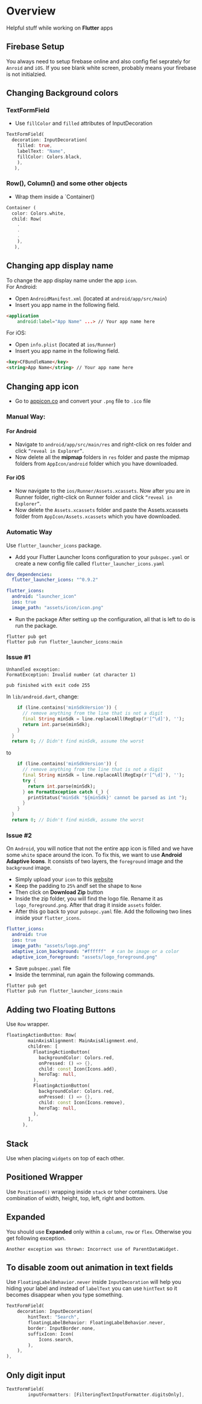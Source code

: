 # Overview
Helpful stuff while working on **Flutter** apps

## Firebase Setup
You always need to setup firebase online and also config fiel seprately for `Anroid` and `iOS`. If you see blank white screen, probably means your firebase is not initialzied.

## Changing Background colors
### TextFormField
* Use `fillColor` and `filled` attributes of InputDecoration
```dart
TextFormField(
  decoration: InputDecoration(
    filled: true,
    labelText: "Name",
    fillColor: Colors.black,
    ),
   ),
```

### Row(), Column() and some other objects
* Wrap them inside a `Container()
```dart
Container (
  color: Colors.white,
  child: Row(
    .
    .
    .
    ),
   ),
```

## Changing app display name
To change the app display name under the app `icon`. \
For Android:
* Open `AndroidManifest.xml` (located at `android/app/src/main`)
* Insert you app name in the following field.
```html
<application
    android:label="App Name" ...> // Your app name here
```

For iOS:
* Open `info.plist` (located at `ios/Runner`)
* Insert you app name in the following field.
```html
<key>CFBundleName</key>
<string>App Name</string> // Your app name here
```

## Changing app icon
* Go to [appicon.co](https://appicon.co/) and convert your `.png` file to `.ico` file

### Manual Way:

#### For Android
* Navigate to `android/app/src/main/res` and right-click on res folder and click `“reveal in Explorer”`. 
* Now delete all the **mipmap** folders in `res` folder and paste the mipmap folders from `AppIcon/android` folder which you have downloaded.

#### For iOS
* Now navigate to the `ios/Runner/Assets.xcassets`. Now after you are in Runner folder, right-click on Runner folder and click `“reveal in Explorer”`.
* Now delete the `Assets.xcassets` folder and paste the Assets.xcassets folder from `AppIcon/Assets.xcassets` which you have downloaded.

### Automatic Way
Use `flutter_launcher_icons` package.

* Add your Flutter Launcher Icons configuration to your `pubspec.yaml` or create a new config file called `flutter_launcher_icons.yaml`
```yaml
dev_dependencies:
  flutter_launcher_icons: "^0.9.2"

flutter_icons:
  android: "launcher_icon"
  ios: true
  image_path: "assets/icon/icon.png"
```
* Run the package
After setting up the configuration, all that is left to do is run the package.
```console
flutter pub get
flutter pub run flutter_launcher_icons:main
```
### Issue #1
```
Unhandled exception:
FormatException: Invalid number (at character 1)

pub finished with exit code 255
```

In `lib/android.dart`, change:
```dart
    if (line.contains('minSdkVersion')) {
      // remove anything from the line that is not a digit
      final String minSdk = line.replaceAll(RegExp(r'[^\d]'), '');
      return int.parse(minSdk);
    }
  }
  return 0; // Didn't find minSdk, assume the worst
```

to

```dart
    if (line.contains('minSdkVersion')) {
      // remove anything from the line that is not a digit
      final String minSdk = line.replaceAll(RegExp(r'[^\d]'), '');
      try {
        return int.parse(minSdk);
      } on FormatException catch (_) {
        printStatus("minSdk '${minSdk}' cannot be parsed as int ");
      }
    }
  }
  return 0; // Didn't find minSdk, assume the worst
```

### Issue #2
On `Android`, you will notice that not the entire app icon is filled and we have some `white` space around the icon. 
To fix this, we want to use **Android Adaptive Icons**. It consists of two layers, the `foreground` image and the `background` image.

* Simply upload your `icon` to this [website](http://romannurik.github.io/AndroidAssetStudio/icons-launcher.html#foreground.type=clipart&foreground.clipart=android&foreground.space.trim=1&foreground.space.pad=0.25&foreColor=rgba(96%2C%20125%2C%20139%2C%200)&backColor=rgb(68%2C%20138%2C%20255)&crop=0&backgroundShape=circle&effects=none&name=ic_launcher)
* Keep the padding to `25%` andf set the shape to `None`
* Then click on **Download Zip** button
* Inside the zip folder, you will find the logo file. Rename it as `logo_foreground.png`. After that drag it inside `assets` folder.
* After this go back to your `pubsepc.yaml` file. Add the following two lines inside your `flutter_icons`.
```yaml
flutter_icons:
  android: true
  ios: true
  image_path: "assets/logo.png"
  adaptive_icon_background: "#ffffff"  # can be image or a color
  adaptive_icon_foreground: "assets/logo_foreground.png"
```

* Save `pubspec.yaml` file
* Inside the ternminal, run again the following commands.
```console
flutter pub get
flutter pub run flutter_launcher_icons:main
```
 

## Adding two Floating Buttons
Use `Row` wrapper.
```dart
floatingActionButton: Row(
        mainAxisAlignment: MainAxisAlignment.end,
        children: [
          FloatingActionButton(
            backgroundColor: Colors.red,
            onPressed: () => {},
            child: const Icon(Icons.add),
            heroTag: null,
          ),
          FloatingActionButton(
            backgroundColor: Colors.red,
            onPressed: () => {},
            child: const Icon(Icons.remove),
            heroTag: null,
          ),
        ],
      ),
```

## Stack
Use when placing `widgets` on top of each other.

## Positioned Wrapper
Use `Positioned()` wrapping inside `stack` or toher containers. Use combination of width, height, top, left, right and bottom.

## Expanded
You should use **Expanded** only within a `column`, `row` or `flex`. Otherwise you get following exception.
```console
Another exception was thrown: Incorrect use of ParentDataWidget.
```

## To disable zoom out animation in text fields
Use `FloatingLabelBehavior.never` inside `InputDecoration` will help you hiding your label and instead of 
`labelText` you can use `hintText` so it becomes disappear when you type something.
```dart
TextFormField(
    decoration: InputDecoration(
        hintText: "Search",
        floatingLabelBehavior: FloatingLabelBehavior.never,
        border: InputBorder.none,
        suffixIcon: Icon(
            Icons.search,
        ),
    ),
),
```

## Only digit input
```dart
TextFormField(
        inputFormatters: [FilteringTextInputFormatter.digitsOnly],
```



